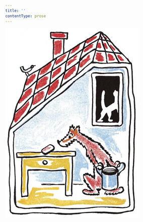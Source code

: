 ```yaml
---
title: ''
contentType: prose
---
```


<section>

![povidani_o_pejskovi_a_kocicce_003](./resources/povidani_o_pejskovi_a_kocicce_003.jpg)

</section>
